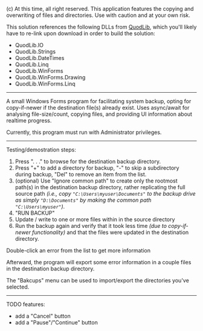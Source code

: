 (c) At this time, all right reserved.
This application features the copying and overwriting of files and directories. Use with caution and at your own risk.

This solution references the following DLLs from [QuodLib](https://github.com/Ketoyu/QuodLib), which you'll likely have to re-link upon download in order to build the solution:
- QuodLib.IO
- QuodLib.Strings
- QuodLib.DateTimes
- QuodLib.Linq
- QuodLib.WinForms
- QuodLib.WinForms.Drawing
- QuodLib.WinForms.Linq

--------

A small Windows Forms program for facilitating system backup, opting for copy-if-newer if the destination file(s) already exist. Uses async/await for analysing file-size/count, copying files, and providing UI information about realtime progress.

Currently, this program must run with Administrator privileges.

--------

Testing/demostration steps:

1) Press ". . ." to browse for the destination backup directory.
2) Press "+" to add a directory for backup, "-" to skip a subdirectory during backup, "Del" to remove an item from the list.
3) (optional) Use "Ignore common path" to create only the rootmost path(s) in the destination backup directory, rather replicating the full source path *(i.e., copy `"C:\Users\myuser\Documents"` to the backup drive as simply `"D:\Documents"` by making the common path `"C:\Users\myuser"`)*.
4) "RUN BACKUP"
5) Update / write to one or more files within in the source directory
6) Run the backup again and verify that it took less time *(due to copy-if-newer functionality)* and that the files were updated in the destination directory.

Double-click an error from the list to get more information

Afterward, the program will export some error information in a couple files in the destination backup directory.

The "Bakcups" menu can be used to import/export the directories you've selected.

----

TODO features:
- add a "Cancel" button
- add a "Pause"/"Continue" button
